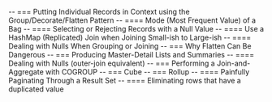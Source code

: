 
-- === Putting Individual Records in Context using the Group/Decorate/Flatten Pattern
-- ==== Mode (Most Frequent Value) of a Bag
-- ==== Selecting or Rejecting Records with a Null Value
-- ==== Use a HashMap (Replicated) Join when Joining Small-ish to Large-ish
-- ==== Dealing with Nulls When Grouping or Joining
-- === Why Flatten Can Be Dangerous
-- === Producing Master-Detail Lists and Summaries
-- ==== Dealing with Nulls (outer-join equivalent) 
-- === Performing a Join-and-Aggregate with COGROUP
-- === Cube
-- === Rollup
-- ==== Painfully Paginating Through a Result Set
-- ==== Eliminating rows that have a duplicated value
